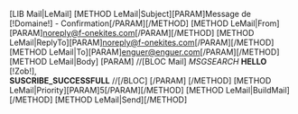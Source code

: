 [LIB Mail|LeMail]
[METHOD LeMail|Subject][PARAM]Message de [!Domaine!] - Confirmation[/PARAM][/METHOD]
[METHOD LeMail|From][PARAM]noreply@f-onekites.com[/PARAM][/METHOD]
[METHOD LeMail|ReplyTo][PARAM]noreply@f-onekites.com[/PARAM][/METHOD]
[METHOD LeMail|To][PARAM]enguer@enguer.com[/PARAM][/METHOD]
[METHOD LeMail|Body]
[PARAM]
//[BLOC Mail]
$MSGSEARCH$
__HELLO__ [!Zob!],<br />
__SUSCRIBE_SUCCESSFULL__
//[/BLOC]
[/PARAM]
[/METHOD]
[METHOD LeMail|Priority][PARAM]5[/PARAM][/METHOD]
[METHOD LeMail|BuildMail][/METHOD]
[METHOD LeMail|Send][/METHOD]